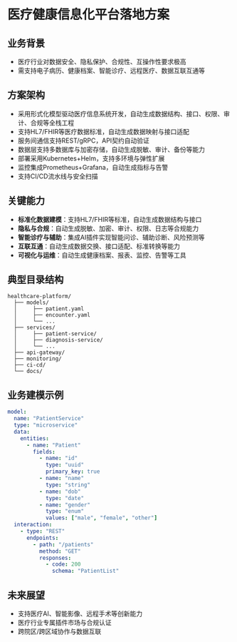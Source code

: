 # 医疗健康信息化平台落地方案

## 业务背景

- 医疗行业对数据安全、隐私保护、合规性、互操作性要求极高
- 需支持电子病历、健康档案、智能诊疗、远程医疗、数据互联互通等

## 方案架构

- 采用形式化模型驱动医疗信息系统开发，自动生成数据结构、接口、权限、审计、合规等全栈工程
- 支持HL7/FHIR等医疗数据标准，自动生成数据映射与接口适配
- 服务间通信支持REST/gRPC，API契约自动验证
- 数据层支持多数据库与加密存储，自动生成脱敏、审计、备份等能力
- 部署采用Kubernetes+Helm，支持多环境与弹性扩展
- 监控集成Prometheus+Grafana，自动生成指标与告警
- 支持CI/CD流水线与安全扫描

## 关键能力

- **标准化数据建模**：支持HL7/FHIR等标准，自动生成数据结构与接口
- **隐私与合规**：自动生成脱敏、加密、审计、权限、日志等合规能力
- **智能诊疗与辅助**：集成AI插件实现智能问诊、辅助诊断、风险预测等
- **互联互通**：自动生成数据交换、接口适配、标准转换等能力
- **可视化与运维**：自动生成健康档案、报表、监控、告警等工具

## 典型目录结构

```text
healthcare-platform/
  ├── models/
  │     ├── patient.yaml
  │     ├── encounter.yaml
  │     └── ...
  ├── services/
  │     ├── patient-service/
  │     ├── diagnosis-service/
  │     └── ...
  ├── api-gateway/
  ├── monitoring/
  ├── ci-cd/
  └── docs/
```

## 业务建模示例

```yaml
model:
  name: "PatientService"
  type: "microservice"
  data:
    entities:
      - name: "Patient"
        fields:
          - name: "id"
            type: "uuid"
            primary_key: true
          - name: "name"
            type: "string"
          - name: "dob"
            type: "date"
          - name: "gender"
            type: "enum"
            values: ["male", "female", "other"]
  interaction:
    - type: "REST"
      endpoints:
        - path: "/patients"
          method: "GET"
          responses:
            - code: 200
              schema: "PatientList"
```

## 未来展望

- 支持医疗AI、智能影像、远程手术等创新能力
- 医疗行业专属插件市场与合规认证
- 跨院区/跨区域协作与数据互联
